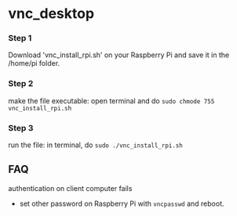 # vnc_desktop

### Step 1
Download 'vnc_install_rpi.sh' on your Raspberry Pi and save it in the /home/pi folder.

### Step 2
make the file executable: open terminal and do
`sudo chmode 755 vnc_install_rpi.sh`

### Step 3
run the file: in terminal, do
`sudo ./vnc_install_rpi.sh`



## FAQ
authentication on client computer fails
* set other password on Raspberry Pi with `vncpasswd` and reboot.


